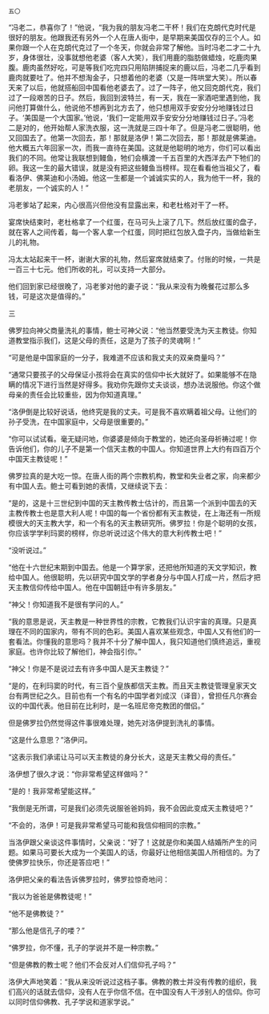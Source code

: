     五〇 

   “冯老二，恭喜你了！”他说，“我为我的朋友冯老二干杯！我们在克朗代克时代是很好的朋友。他跟我还有另外一个人在唐人街中，是早期来美国仅存的三个人。如果你跟一个人在克朗代克过了一个冬天，你就会非常了解他。当时冯老二才二十九岁，身体很壮，没事就想他老婆（客人大笑），我们用鹿的脂肪做蜡烛，吃鹿肉果腹。鹿肉虽然好吃，可是等我们吃完四只用陷阱捕捉来的鹿以后，冯老二几乎看到鹿肉就要吐了。他并不想淘金子，只想着他的老婆（又是一阵哄堂大笑）。所以春天来了以后，他就搭船回中国看他老婆去了。过了一阵子，他又回克朗代克，我们过了一段艰苦的日子。然后，我回到波特兰，有一天，我在一家酒吧里遇到他，我问他打算做什么，他说他不想再到北方去了，他只想用双手安安分分地赚钱过日子。‘美国是一个大国家。’他说，‘我们一定能用双手安安分分地赚钱过日子。’冯老二是对的，他开始帮人家洗衣服，这一洗就是三四十年了。但是冯老二很聪明，他又回国去了。他第一次回去，那！那就是洛伊！第二次回去，那！那就是佛莱迪。他大概五六年回家一次，而我一直待在美国。这就是他聪明的地方，你们可以看出我们的不同。他常让我联想到鳗鱼，牠们会横渡一千五百里的大西洋去产下牠们的卵。我这一生的最大错误，就是没有把这些鳗鱼当榜样。现在看看他当祖父了，看看洛伊、佛莱迪和小汤姆。他这一生都是一个诚诚实实的人，我为他干一杯，我的老朋友，一个诚实的人！”

   冯老爹站了起来，内心很高兴但他没有显露出来，和老杜格对干了一杯。

   宴席快结束时，老杜格拿了一个红蛋，在马可头上滚了几下。然后放红蛋的盘子，就在客人之间传着，每一个客人拿一个红蛋，同时把红包放入盘子内，当做给新生儿的礼物。

   冯太太站起来干一杯，谢谢大家的礼物，然后宴席就结束了。付账的时候，一共是一百三十七元。他们所收的礼，可以支持一大部分。

   他们回到家已经很晚了，冯老爹对他的妻子说：“我从来没有为晚餐花过那么多钱，可是这次是值得的。”

   三

   佛罗拉向神父商量洗礼的事情，鲍士可神父说：“他当然要受洗为天主教徒。你知道教堂指示我们，这是父母的责任，这是为了孩子的灵魂啊！”

   “可是他是中国家庭的一分子，我难道不应该和我丈夫的双亲商量吗？”

   “通常只要孩子的父母保证小孩将会在真实的信仰中长大就好了。如果能够不在隐瞒的情况下进行当然是好得多。我劝你先跟你丈夫谈谈，想办法说服他。你这个做母亲的责任会比较重些，因为你知道真理。”

   “洛伊倒是比较好说话，他终究是我的丈夫。可是我不喜欢瞒着祖父母。让他们的孙子受洗，在中国家庭中，父母是很重要的。”

   “你可以试试看。毫无疑问地，你婆婆是倾向于教堂的，她还向圣母祈祷过呢！你告诉他们，你的儿子不是第一个信天主教的中国人。你知道世界上大约有四百万个中国天主教徒呢！”

   佛罗拉真的是大吃一惊。在唐人街的两个宗教机构，教堂和失业者之家，向来都少有中国人去。鲍士可看到她的表情，又继续说下去：

   “是的，这是十三世纪到中国的天主教传教士估计的，而且第一个派到中国去的天主教传教士也是意大利人呢！中国的每一个省份都有天主教徒，在上海还有一所规模很大的天主教大学，和一个有名的天主教研究所。佛罗拉！你是个聪明的女孩，你应该学学利玛窦的榜样，你总听说过这个伟大的意大利传教士吧！”

   “没听说过。”

   “他在十六世纪末期到中国去。他是一个算学家，还把他所知道的天文学知识，教给中国人。他很聪明，先以研究中国文学的学者身分与中国人打成一片，然后才把天主教信仰传给中国人。他在中国朝廷中有许多朋友。”

   “神父！你知道我不是很有学问的人。”

   “我的意思是说，天主教是一种世界性的宗教，它教我们认识宇宙的真理。只是真理在不同的国家内，带有不同的色彩。美国人喜欢某些观念，中国人又有他们的一套看法。你懂我的意思吗？我并不十分了解中国人，我只知道他们慎终追远，重视家庭。也许你比较了解他们，神会指引你。”

   “神父！你是不是说过去有许多中国人是天主教徒？”

   “是的，在利玛窦的时代，有三百个皇族都信天主教。而且天主教徒管理皇家天文台有两世纪之久。目前也有一个有名的中国学者刘成汉（译音），曾担任凡尔赛会议的中国代表。他目前在比利时，是一名班尼帝克教团的僧侣。”

   但是佛罗拉仍然觉得这件事很难处理，她先对洛伊提到洗礼的事情。

   “这是什么意思？”洛伊问。

   “这表示我们承诺让马可以天主教徒的身分长大，这是天主教父母的责任。”

   洛伊想了很久才说：“你非常希望这样做吗？”

   “是的！我非常希望能这样。”

   “我倒是无所谓，可是我们必须先说服爸爸妈妈，我不会因此变成天主教徒吧？”

   “不会的，洛伊！可是我非常希望马可能和我信仰相同的宗教。”

   当洛伊跟父亲谈这件事情时，父亲说：“好了！这就是你和美国人结婚所产生的问题。如果马可要长大成为一个美国人的话，你最好让他相信美国人所相信的。为了使佛罗拉快乐，你还是答应吧！”

   洛伊把父亲的看法告诉佛罗拉时，佛罗拉惊奇地问：

   “我以为爸爸是佛教徒呢！”

   “他不是佛教徒？”

   “那么他是信孔子的喽？”

   “佛罗拉，你不懂，孔子的学说并不是一种宗教。”

   “但是佛教的教士呢？他们不会反对人们信仰孔子吗？”

   洛伊大声地笑着：“我从来没听说过这档子事。佛教的教士并没有传教的组织，我们高兴的话就去信仰，没有人在乎你信不信。在中国没有人干涉别人的信仰。你可以同时信仰佛教、孔子学说和道家学说。”

